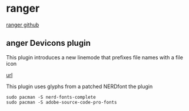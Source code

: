 # ranger

[ranger github](https://github.com/ranger/ranger) 

## anger Devicons plugin 

This plugin introduces a new linemode that prefixes file names with a file icon

[url](https://github.com/alexanderjeurissen/ranger_devicons) 

This plugin uses glyphs from a patched NERDfont
the plugin
```shell
sudo pacman -S nerd-fonts-complete
sudo pacman -S adobe-source-code-pro-fonts
```


